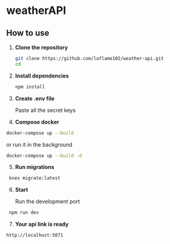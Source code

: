 # weatherAPI

## How to use

1. **Clone the repository**

   ```bash
   git clone https://github.com/laflame102/weather-api.git
   cd
   ```

2. **Install dependencies**

   ```bash
   npm install
   ```

3. **Create .env file**

   Paste all the secret keys


4. **Compose docker**

```bash
docker-compose up --build
```

or run it in the background

```bash
docker-compose up --build -d
```

5. **Run migrations**

```bash
 knex migrate:latest
```

6. **Start**

   Run the development port

```bash
 npm run dev
```

7. **Your api link is ready**

```bash
http://localhost:5071
```

